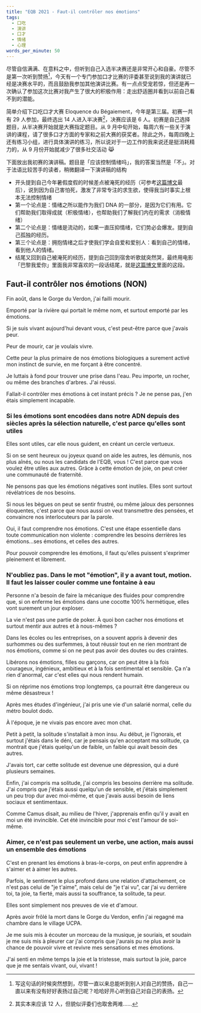 ```yaml
---
title: "EQB 2021 - Faut-il contrôler nos émotions"
tags:
  - 口吃
  - 演讲
  - 口才
  - 情绪
  - 心理
words_per_minute: 50
---
```


尽管自信满满、在意料之中，但听到自己入选半决赛还是非常开心和自豪。尽管不是第一次听到赞扬[^1]，今天有一个专门参加口才比赛的评委甚至说到我的演讲就已经是决赛水平的，而且鼓励我参加其他演讲比赛。有一点点受宠若惊，但还是再一次确认了参加这次比赛对我产生了很大的积极作用：走出舒适圈并看到以前自己看不到的潜能。

简单介绍下口吃口才大赛 Eloquence du Bégaiement，今年是第三届。初赛一共有 29 人参加，最终选出 14 人进入半决赛[^2]，决赛应该是 6 人。初赛是自己选择题目，从半决赛开始就是大赛指定题目。从 9 月中旬开始，每周六有一些关于演讲的课程，请了很多口才方面的专家和之前大赛的获奖者。除此之外，每周四晚上还有练习小组，进行具体演讲的练习，所以说对于一边工作的我来说还是挺消耗精力的，从 9 月份开始就减少了很多社交活动 😹

下面放出我初赛的演讲稿。题目是「应该控制情绪吗」，我的答案当然是「不」。对于法语比较苦手的读者，稍微翻译一下演讲稿的结构

- 开头提到自己今年暑假度假的时候差点被淹死的经历（可参考[这篇博文](/2021/09/25/sculpture-rouge)最后），说到因为自己害怕死，激发了非常专注的求生欲，使得我当时事实上根本无法控制情绪
- 第一个论点是：情绪之所以能作为我们 DNA 的一部分，是因为它们有用。它们帮助我们取得成就（积极情绪），也帮助我们了解我们内在的需求（消极情绪）
- 第二个论点是：情绪是流动的，如果一直压抑情绪，它们势必会爆发。提到自己孤独的经历。
- 第三个论点是：拥抱情绪之后才使我们学会自爱和爱别人：看到自己的情绪，看到他人的情绪。
- 结尾又回到自己被淹死的经历，提到自己回到宿舍听歌就突然哭，最终用电影「巴黎我爱你」里面我非常喜欢的一段话结尾，就是[这篇博文](/2011/10/02/themechange)里面的这段。

## Faut-il contrôler nos émotions (NON)

Fin août, dans le Gorge du Verdon, j'ai failli mourir.

Emporté par la rivière qui portait le même nom, et surtout emporté par les émotions.

Si je suis vivant aujourd'hui devant vous, c'est peut-être parce que j'avais peur.

Peur de mourir, car je voulais vivre.

Cette peur la plus primaire de nos émotions biologiques a surement activé mon instinct de survie, en me forçant à être concentré.

Je luttais à fond pour trouver une prise dans l'eau. Peu importe, un rocher, ou même des branches d'arbres. J'ai réussi.

Fallait-il contrôler mes émotions à cet instant précis ? Je ne pense pas, j'en étais simplement incapable.

### Si les émotions sont encodées dans notre ADN depuis des siècles après la sélection naturelle, c'est parce qu'elles sont utiles

Elles sont utiles, car elle nous guident, en créant un cercle vertueux.

Si on se sent heureux ou joyeux quand on aide les autres, les démunis, nos plus aînés, ou nous les candidats de l'EQB, vous ! C'est parce que vous voulez être utiles aux autres. Grâce à cette émotion de joie, on peut créer une communauté de fraternité.

Ne pensons pas que les émotions négatives sont inutiles. Elles sont surtout révélatrices de nos besoins.

Si nous les bègues on peut se sentir frustré, ou même jaloux des personnes éloquentes, c'est parce que nous aussi on veut transmettre des pensées, et convaincre nos interlocuteurs par la parole.

Oui, il faut comprendre nos émotions. C'est une étape essentielle dans toute communication non violente : comprendre les besoins derrières les émotions...ses émotions, et celles des autres.

Pour pouvoir comprendre les émotions, il faut qu'elles puissent s'exprimer pleinement et librement.

### N'oubliez pas. Dans le mot "émotion", il y a avant tout, motion. Il faut les laisser couler comme une fontaine à eau

Personne n'a besoin de faire la mécanique des fluides pour comprendre que, si on enferme les émotions dans une cocotte 100% hermétique, elles vont surement un jour exploser.

La vie n'est pas une partie de poker. À quoi bon cacher nos émotions et surtout mentir aux autres et à nous-mêmes ?

Dans les écoles ou les entreprises, on a souvent appris à devenir des surhommes ou des surfemmes, à tout réussir tout en ne rien montrant de nos émotions, comme si on ne peut pas avoir des doutes ou des craintes.

Libérons nos émotions, filles ou garçons, car on peut être à la fois courageux, ingénieux, ambitieux et à la fois sentimental et sensible. Ça n'a rien d'anormal, car c'est elles qui nous rendent humain.

Si on réprime nos émotions trop longtemps, ça pourrait être dangereux ou même désastreux !

Après mes études d'ingénieur, j'ai pris une vie d'un salarié normal, celle du métro boulot dodo.

À l'époque, je ne vivais pas encore avec mon chat.

Petit à petit, la solitude s'installait à mon insu. Au début, je l'ignorais, et surtout j'étais dans le déni, car je pensais qu'en acceptant ma solitude, ça montrait que j'étais quelqu'un de faible, un faible qui avait besoin des autres.

J'avais tort, car cette solitude est devenue une dépression, qui a duré plusieurs semaines.

Enfin, j'ai compris ma solitude, j'ai compris les besoins derrière ma solitude. J'ai compris que j'étais aussi quelqu'un de sensible, et j'étais simplement un peu trop dur avec moi-même, et que j'avais aussi besoin de liens sociaux et sentimentaux.

Comme Camus disait, au milieu de l'hiver, j'apprenais enfin qu'il y avait en moi un été invincible. Cet été invincible pour moi c'est l'amour de soi-même.

### Aimer, ce n'est pas seulement un verbe, une action, mais aussi un ensemble des émotions

C'est en prenant les émotions à bras-le-corps, on peut enfin apprendre à s'aimer et à aimer les autres.

Parfois, le sentiment le plus profond dans une relation d'attachement, ce n'est pas celui de "je t'aime", mais celui de "je t'ai vu", car j'ai vu derrière toi, ta joie, ta fierté, mais aussi ta souffrance, ta solitude, ta peur.

Elles sont simplement nos preuves de vie et d'amour.

Après avoir frôlé la mort dans le Gorge du Verdon, enfin j'ai regagné ma chambre dans le village UCPA.

Je me suis mis à écouter un morceau de la musique, je souriais, et soudain je me suis mis à pleurer car j'ai compris que j'aurais pu ne plus avoir la chance de pouvoir vivre et revivre mes sensations et mes émotions.

J'ai senti en même temps la joie et la tristesse, mais surtout la joie, parce que je me sentais vivant, oui, vivant !

[^1]: 写这句话的时候突然想到，尽管一直以来总能听到别人对自己的赞扬，自己一直以来有没有好好表扬过自己呢？哈哈好开心听到自己对自己的表扬。
[^2]: 其实本来应该 12 人，但貌似评委们也取舍两难……
